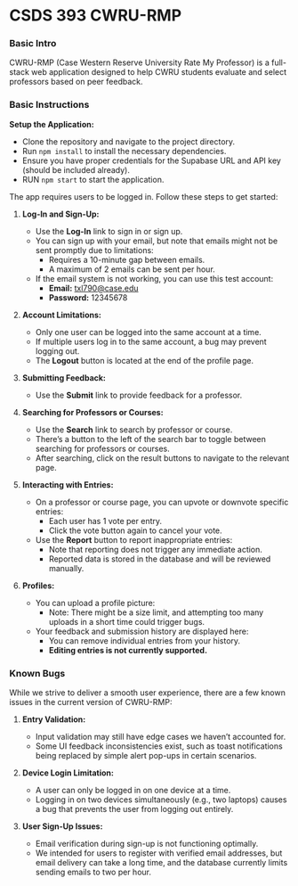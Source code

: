 # CSDS 393 CWRU-RMP


### Basic Intro
CWRU-RMP (Case Western Reserve University Rate My Professor) is a full-stack web application designed to help CWRU students evaluate and select professors based on peer feedback.


### Basic Instructions

**Setup the Application:**
   - Clone the repository and navigate to the project directory.
   - Run `npm install` to install the necessary dependencies.
   - Ensure you have proper credentials for the Supabase URL and API key (should be included already).
   - RUN `npm start` to start the application.

The app requires users to be logged in. Follow these steps to get started:

1. **Log-In and Sign-Up:**  
   - Use the **Log-In** link to sign in or sign up.  
   - You can sign up with your email, but note that emails might not be sent promptly due to limitations:  
     - Requires a 10-minute gap between emails.  
     - A maximum of 2 emails can be sent per hour.  
   - If the email system is not working, you can use this test account:  
     - **Email:** txl790@case.edu  
     - **Password:** 12345678  

2. **Account Limitations:**  
   - Only one user can be logged into the same account at a time.  
   - If multiple users log in to the same account, a bug may prevent logging out.  
   - The **Logout** button is located at the end of the profile page.  

3. **Submitting Feedback:**  
   - Use the **Submit** link to provide feedback for a professor.  

4. **Searching for Professors or Courses:**  
   - Use the **Search** link to search by professor or course.  
   - There’s a button to the left of the search bar to toggle between searching for professors or courses.  
   - After searching, click on the result buttons to navigate to the relevant page.  

5. **Interacting with Entries:**  
   - On a professor or course page, you can upvote or downvote specific entries:  
     - Each user has 1 vote per entry.  
     - Click the vote button again to cancel your vote.  
   - Use the **Report** button to report inappropriate entries:  
     - Note that reporting does not trigger any immediate action.  
     - Reported data is stored in the database and will be reviewed manually.  
6. **Profiles:**  
   - You can upload a profile picture:  
     - Note: There might be a size limit, and attempting too many uploads in a short time could trigger bugs.  
   - Your feedback and submission history are displayed here:  
     - You can remove individual entries from your history.  
     - **Editing entries is not currently supported.**  


### Known Bugs

While we strive to deliver a smooth user experience, there are a few known issues in the current version of CWRU-RMP:

1. **Entry Validation:**  
   - Input validation may still have edge cases we haven’t accounted for.  
   - Some UI feedback inconsistencies exist, such as toast notifications being replaced by simple alert pop-ups in certain scenarios.  

2. **Device Login Limitation:**  
   - A user can only be logged in on one device at a time.  
   - Logging in on two devices simultaneously (e.g., two laptops) causes a bug that prevents the user from logging out entirely.  

3. **User Sign-Up Issues:**  
   - Email verification during sign-up is not functioning optimally.  
   - We intended for users to register with verified email addresses, but email delivery can take a long time, and the database currently limits sending emails to two per hour.  


